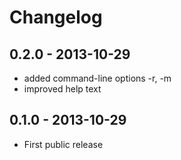 # Changelog

## 0.2.0 - 2013-10-29
- added command-line options -r, -m
- improved help text

## 0.1.0 - 2013-10-29
- First public release
